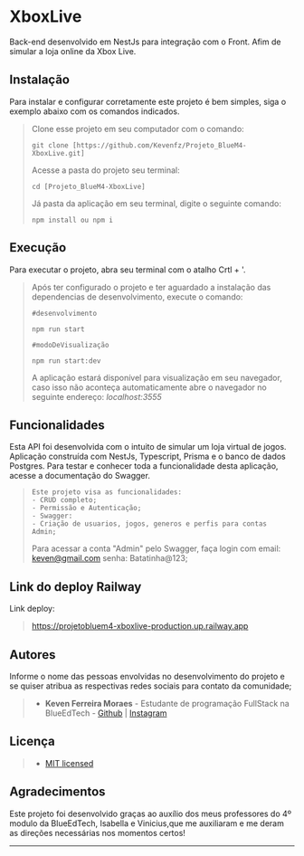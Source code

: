 # XboxLive

Back-end desenvolvido em NestJs para integração com o Front. Afim de simular a loja online da Xbox Live.

## Instalação

Para instalar e configurar corretamente este projeto é bem simples, siga o exemplo abaixo com os comandos indicados.

> Clone esse projeto em seu computador com o comando:
> ```
> git clone [https://github.com/Kevenfz/Projeto_BlueM4-XboxLive.git]
> ```
> Acesse a pasta do projeto seu terminal:
> ```
>cd [Projeto_BlueM4-XboxLive]
> ```
> Já pasta da aplicação em seu terminal, digite o seguinte comando:
> ```
>npm install ou npm i
> ```

## Execução

Para executar o projeto, abra seu terminal com o atalho Crtl + '.

>
> Após ter configurado o projeto e ter aguardado a instalação das dependencias de desenvolvimento, execute o comando:
> ```
>#desenvolvimento
>
>npm run start
> ```
>
>```
>#modoDeVisualização
>
>npm run start:dev
>
>```
> A aplicação estará disponível para visualização em seu navegador, caso isso não aconteça automaticamente abre o navegador no seguinte endereço: _localhost:3555_
>

## Funcionalidades

Esta API foi desenvolvida com o intuito de simular um loja virtual de jogos. Aplicação construída com NestJs, Typescript, Prisma e o banco de dados Postgres. Para testar e conhecer toda a funcionalidade desta aplicação, acesse a documentação do Swagger.
>```
> Este projeto visa as funcionalidades:
> - CRUD completo;
> - Permissão e Autenticação;
> - Swagger:
> - Criação de usuarios, jogos, generos e perfis para contas Admin;
>```
>Para acessar a conta "Admin" pelo Swagger, faça login com email: keven@gmail.com senha: Batatinha@123;


## Link do deploy Railway

Link deploy:
>
> https://projetobluem4-xboxlive-production.up.railway.app


## Autores

Informe o nome das pessoas envolvidas no desenvolvimento do projeto e se quiser atribua as respectivas redes sociais para contato da comunidade;


> - **Keven Ferreira Moraes** - Estudante de programação FullStack na BlueEdTech - [Github](https://github.com/Kevenfz) | [Instagram](https://www.instagram.com/kevenfz_/)



## Licença
>
> - [MIT licensed](LICENSE)

## Agradecimentos

Este projeto foi desenvolvido graças ao auxílio dos meus professores do 4º modulo da BlueEdTech, Isabella e Vinicius,que me auxiliaram e me deram as direções necessárias nos momentos certos!

---
